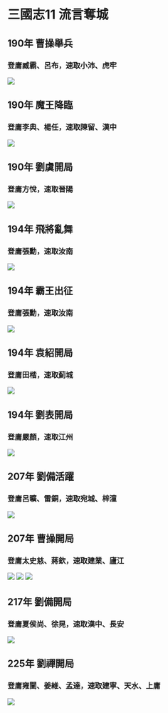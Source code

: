 # 三國志11 流言奪城
## 190年 曹操舉兵
### 登庸臧霸、呂布，速取小沛、虎牢
![](https://reganlu007.github.io/san11/rumor/190曹操.jpg)

## 190年 魔王降臨
### 登庸李典、楊任，速取陳留、漢中
![](https://reganlu007.github.io/san11/rumor/190董卓.jpg)

## 190年 劉虞開局
### 登庸方悅，速取晉陽
![](https://reganlu007.github.io/san11/rumor/190劉虞.jpg)

## 194年 飛將亂舞
### 登庸張勳，速取汝南
![](https://reganlu007.github.io/san11/rumor/194呂布.jpg)

## 194年 霸王出征
### 登庸張勳，速取汝南
![](https://reganlu007.github.io/san11/rumor/194孫策.jpg)

## 194年 袁紹開局
### 登庸田楷，速取薊城
![](https://reganlu007.github.io/san11/rumor/194袁紹.jpg)

## 194年 劉表開局
### 登庸嚴顏，速取江州
![](https://reganlu007.github.io/san11/rumor/194劉表.jpg)

## 207年 劉備活躍
### 登庸呂曠、雷銅，速取宛城、梓潼
![](https://reganlu007.github.io/san11/rumor/207劉備.jpg)

## 207年 曹操開局
### 登庸太史慈、蔣欽，速取建業、廬江
![](https://reganlu007.github.io/san11/rumor/207曹操1.jpg)
![](https://reganlu007.github.io/san11/rumor/207曹操2.jpg)
![](https://reganlu007.github.io/san11/rumor/207曹操3.jpg)

## 217年 劉備開局
### 登庸夏侯尚、徐晃，速取漢中、長安
![](https://reganlu007.github.io/san11/rumor/217劉備.jpg)

## 225年 劉禪開局
### 登庸雍闓、姜維、孟達，速取建寧、天水、上庸
![](https://reganlu007.github.io/san11/rumor/225劉禪.jpg)
